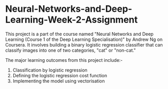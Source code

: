 # Neural-Networks-and-Deep-Learning-Week-2-Assignment

This project is a part of the course named "Neural Networks and Deep Learning (Course 1 of the Deep Learning Specialisation)" by Andrew Ng on Coursera. It involves building a binary logistic regression classifier that can classify images into one of two categories, "cat" or "non-cat."

The major learning outcomes from this project include:-
1. Classification by logistic regression
2. Defining the logistic regression cost function
3. Implementing the model using vectorisation
